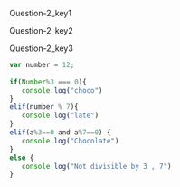 Question-2_key1


Question-2_key2


Question-2_key3



```javascript
var number = 12;
 
if(Number%3 === 0){
   console.log("choco")
}
elif(number % 7){
   console.log("late")
}
elif(a%3==0 and a%7==0) {
   console.log("Chocolate")
}
else {
   console.log("Not divisible by 3 , 7")
}

```
